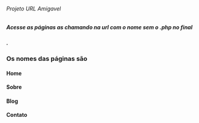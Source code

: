 ###### Projeto URL Amigavel
##### Acesse as páginas as chamando na url com o nome sem o .php no final
##### .
### Os nomes das páginas são
#### Home
#### Sobre
#### Blog
#### Contato

